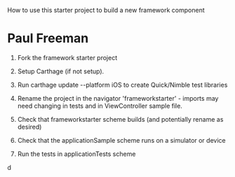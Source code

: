 How to use this starter project to build a new framework component 

Paul Freeman 
============

1) Fork the framework starter project 

2) Setup Carthage (if not setup). 

3) Run carthage update --platform iOS to create Quick/Nimble test libraries 

4) Rename the project in the navigator 'frameworkstarter' - imports may need changing in tests and in ViewController sample file. 

5) Check that frameworkstarter scheme builds (and potentially rename as desired) 

6) Check that the applicationSample scheme runs on a simulator or device 

7) Run the tests in applicationTests scheme

 d